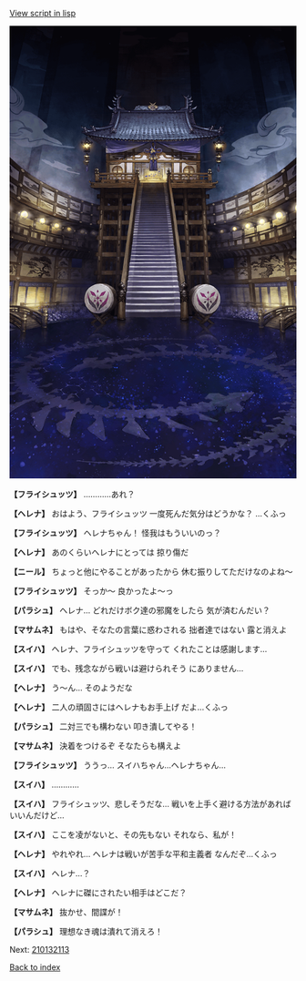 [View script in lisp](../scripts/210132111.txt)

![masamune_arena.png](../images/backgrounds/masamune_arena.png)

**【フライシュッツ】**
…………あれ？

**【ヘレナ】**
おはよう、フライシュッツ
一度死んだ気分はどうかな？
…くふっ

**【フライシュッツ】**
ヘレナちゃん！
怪我はもういいのっ？

**【ヘレナ】**
あのくらいヘレナにとっては
掠り傷だ

**【ニール】**
ちょっと他にやることがあったから
休む振りしてただけなのよね～

**【フライシュッツ】**
そっか～
良かったよ～っ

**【パラシュ】**
ヘレナ…
どれだけボク達の邪魔をしたら
気が済むんだい？

**【マサムネ】**
もはや、そなたの言葉に惑わされる
拙者達ではない
露と消えよ

**【スイハ】**
ヘレナ、フライシュッツを守って
くれたことは感謝します…

**【スイハ】**
でも、残念ながら戦いは避けられそう
にありません…

**【ヘレナ】**
う～ん…
そのようだな

**【ヘレナ】**
二人の頑固さにはヘレナもお手上げ
だよ…くふっ

**【パラシュ】**
二対三でも構わない
叩き潰してやる！

**【マサムネ】**
決着をつけるぞ
そなたらも構えよ

**【フライシュッツ】**
ううっ…
スイハちゃん…ヘレナちゃん…

**【スイハ】**
…………

**【スイハ】**
フライシュッツ、悲しそうだな…
戦いを上手く避ける方法があれば
いいんだけど…

**【スイハ】**
ここを凌がないと、その先もない
それなら、私が！

**【ヘレナ】**
やれやれ…
ヘレナは戦いが苦手な平和主義者
なんだぞ…くふっ

**【スイハ】**
ヘレナ…？

**【ヘレナ】**
ヘレナに磔にされたい相手はどこだ？

**【マサムネ】**
抜かせ、間諜が！

**【パラシュ】**
理想なき魂は潰れて消えろ！

Next: [210132113](210132113.md)

[Back to index](index.md)
